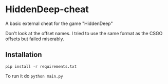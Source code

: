 # HiddenDeep-cheat
 A basic external cheat for the game "HiddenDeep"

Don't look at the offset names. I tried to use the same format as the CSGO offsets but failed miserably.

## Installation

`pip install -r requirements.txt`

To run it do `python main.py`
